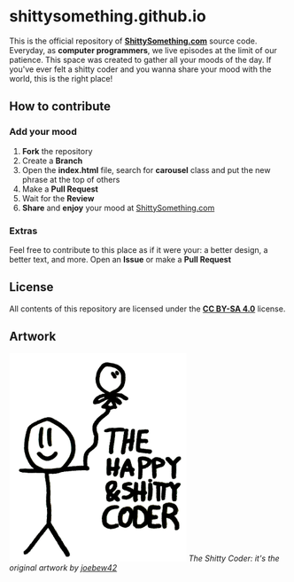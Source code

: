 # shittysomething.github.io

This is the official repository of [**ShittySomething.com**](http://shittysomething.com/) source code. Everyday, as **computer programmers**, we live episodes at the limit of our patience. This space was created to gather all your moods of the day. If you've ever felt a shitty coder and you wanna share your mood with the world, this is the right place!

## How to contribute

### Add your mood

1. **Fork** the repository
2. Create a **Branch**
3. Open the **index.html** file, search for **carousel** class and put the new phrase at the top of others
4. Make a **Pull Request**
5. Wait for the **Review**
6. **Share** and **enjoy** your mood at [ShittySomething.com](http://shittysomething.com/)

### Extras

Feel free to contribute to this place as if it were your: a better design, a better text, and more.
Open an **Issue** or make a **Pull Request**

## License

All contents of this repository are licensed under the [**CC BY-SA 4.0**](https://creativecommons.org/licenses/by-sa/4.0/) license.

## Artwork

![bewmacs screenshot](/assets/shittycoder.png?raw=true)
*The Shitty Coder: it's the original artwork by [joebew42](https://github.com/joebew42)*
